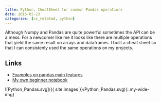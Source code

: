 ```yaml
---
title: Python, CheatSheet for common Pandas operations
date: 2015-05-23
categories: [cs_related, python]
---
```


Although Numpy and Pandas are quite powerful sometimes the API can be a mess.
For a newcomer like me it looks like there are multiple operations that yield the same result on arrays and dataframes.
I built a cheat sheet so that I can consistenly used the same operations on my projects.

## Links
* [Examples on pandas main features](http://pandas.pydata.org/pandas-docs/stable/10min.html)
* [My own beginner notebook](https://github.com/candide-guevara/random_stuff/blob/master/scipy_notebooks/pandas_examples.ipynb)

![Python_Pandas.svg]({{ site.images }}/Python_Pandas.svg){:.my-wide-img}
